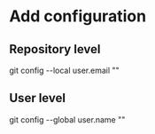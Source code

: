 # Add configuration

## Repository level

git config --local user.email "<email>"

## User level

git config --global user.name "<name>"
